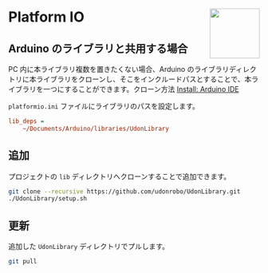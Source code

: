 # Platform IO <img src="https://github.com/CaseyNelson314/Visualizer/assets/91818705/94ac076d-c61c-4ce2-92ea-a52a3227efd3" height="100px" align="right">

## Arduino のライブラリと共用する場合

PC 内に本ライブラリ複数を置きたくない場合、Arduino のライブラリディレクトリに本ライブラリをクローンし、そこをインクルードパスとすることで、本ライブラリを一つにすることができます。クローン方法 [Install: Arduino IDE](ArduinoIDE.md)

`platformio.ini` ファイルにライブラリのパスを設定します。

```ini
lib_deps =
    ~/Documents/Arduino/libraries/UdonLibrary
```

## 追加

プロジェクトの `lib` ディレクトリへクローンすることで追加できます。

```sh
git clone --recursive https://github.com/udonrobo/UdonLibrary.git
./UdonLibrary/setup.sh
```

## 更新

追加した `UdonLibrary` ディレクトリでプルします。

```sh
git pull
```
